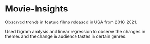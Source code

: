 # Movie-Insights

Observed trends in feature films released in USA from 2018-2021.

Used bigram analysis and linear regression to observe the changes in themes and the change in audience tastes in certain genres.
